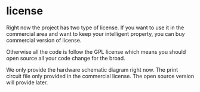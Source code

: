 # license
Right now the project has two type of license.
If you want to use it in the commercial area and want to keep your intelligent property, you can buy commercial version of license.

Otherwise all the code is follow the GPL license which means you should open source all your code change for the broad.

We only provide the hardware schematic diagram right now. The print circuit file only provided in the commercial license. The open source version will provide later.
